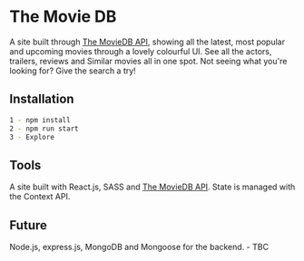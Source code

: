 # The Movie DB
A site built through [The MovieDB API](https://www.themoviedb.org/), showing all the latest, most popular and upcoming movies through a lovely colourful UI. See all the actors, trailers, reviews and Similar movies all in one spot. Not seeing what you're looking for? Give the search a try!

## Installation
```bash
1 - npm install
2 - npm run start
3 - Explore
```

## Tools
A site built with React.js, SASS and [The MovieDB API](https://www.themoviedb.org/).
State is managed with the Context API.

## Future
Node.js, express.js, MongoDB and Mongoose for the backend. - TBC
